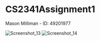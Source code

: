 # CS2341Assignment1
Mason Milliman - ID: 49201977


![Screenshot_13](https://github.com/user-attachments/assets/41fad682-862e-4690-ac86-bd26909fdf7d)
![Screenshot_14](https://github.com/user-attachments/assets/569021a0-b06c-40fd-a205-da0cd4e1409e)
